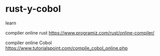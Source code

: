 # rust-y-cobol
learn


compiler online rust
https://www.programiz.com/rust/online-compiler/

compiler online Cobol
https://www.tutorialspoint.com/compile_cobol_online.php
